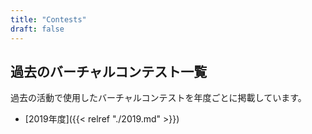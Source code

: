 ```yaml
---
title: "Contests"
draft: false
---
```


## 過去のバーチャルコンテスト一覧

過去の活動で使用したバーチャルコンテストを年度ごとに掲載しています。

- [2019年度]({{< relref "./2019.md" >}})
